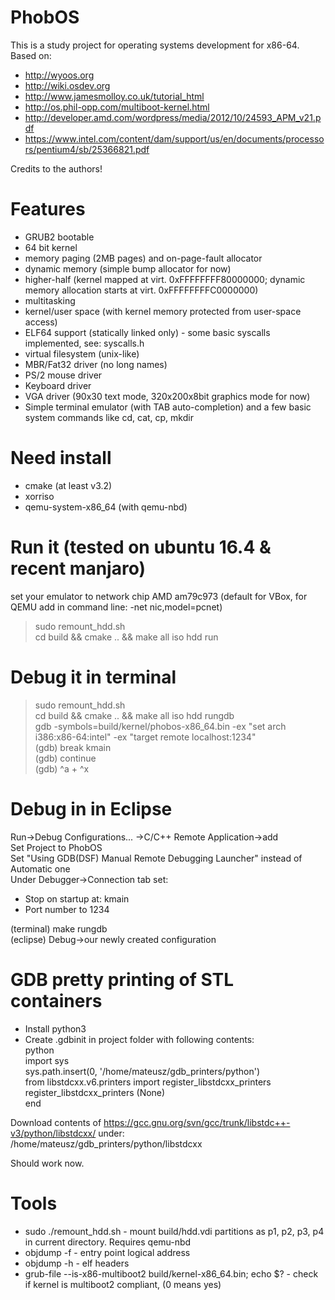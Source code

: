 # PhobOS
This is a study project for operating systems development for x86-64.
Based on:  
 + http://wyoos.org  
 + http://wiki.osdev.org
 + http://www.jamesmolloy.co.uk/tutorial_html  
 + http://os.phil-opp.com/multiboot-kernel.html  
 + http://developer.amd.com/wordpress/media/2012/10/24593_APM_v21.pdf
 + https://www.intel.com/content/dam/support/us/en/documents/processors/pentium4/sb/25366821.pdf  
 
Credits to the authors!  
    
# Features
 + GRUB2 bootable
 + 64 bit kernel
 + memory paging (2MB pages) and on-page-fault allocator
 + dynamic memory (simple bump allocator for now)
 + higher-half (kernel mapped at virt. 0xFFFFFFFF80000000; dynamic memory allocation starts at virt. 0xFFFFFFFFC0000000)
 + multitasking
 + kernel/user space (with kernel memory protected from user-space access)
 + ELF64 support (statically linked only) - some basic syscalls implemented, see: syscalls.h
 + virtual filesystem (unix-like)
 + MBR/Fat32 driver (no long names)
 + PS/2 mouse driver
 + Keyboard driver
 + VGA driver (90x30 text mode, 320x200x8bit graphics mode for now)
 + Simple terminal emulator (with TAB auto-completion) and a few basic system commands like cd, cat, cp, mkdir
 
# Need install
 + cmake (at least v3.2)
 + xorriso
 + qemu-system-x86_64 (with qemu-nbd)

# Run it (tested on ubuntu 16.4 & recent manjaro)
set your emulator to network chip AMD am79c973 (default for VBox, for QEMU add in command line: -net nic,model=pcnet)
> sudo remount_hdd.sh  
> cd build && cmake .. && make all iso hdd run  

# Debug it in terminal
> sudo remount_hdd.sh  
> cd build && cmake .. && make all iso hdd rungdb  
> gdb -symbols=build/kernel/phobos-x86_64.bin -ex "set arch i386:x86-64:intel" -ex "target remote localhost:1234"  
(gdb) break kmain  
(gdb) continue  
(gdb) ^a + ^x  

# Debug in in Eclipse
Run->Debug Configurations... ->C/C++ Remote Application->add  
Set Project to PhobOS  
Set "Using GDB(DSF) Manual Remote Debugging Launcher" instead of Automatic one  
Under Debugger->Connection tab set:
 + Stop on startup at: kmain  
 + Port number to 1234  
 
(terminal) make rungdb  
(eclipse) Debug->our newly created configuration  

# GDB pretty printing of STL containers
 + Install python3
 + Create .gdbinit in project folder with following contents:  
python  
import sys  
sys.path.insert(0, '/home/mateusz/gdb_printers/python')  
from libstdcxx.v6.printers import register_libstdcxx_printers  
register_libstdcxx_printers (None)  
end  

Download contents of https://gcc.gnu.org/svn/gcc/trunk/libstdc++-v3/python/libstdcxx/ under:  
/home/mateusz/gdb_printers/python/libstdcxx  

Should work now.

# Tools
 + sudo ./remount_hdd.sh - mount build/hdd.vdi partitions as p1, p2, p3, p4 in current directory. Requires qemu-nbd
 + objdump -f - entry point logical address
 + objdump -h - elf headers
 + grub-file --is-x86-multiboot2 build/kernel-x86_64.bin; echo $? - check if kernel is multiboot2 compliant, (0 means yes)